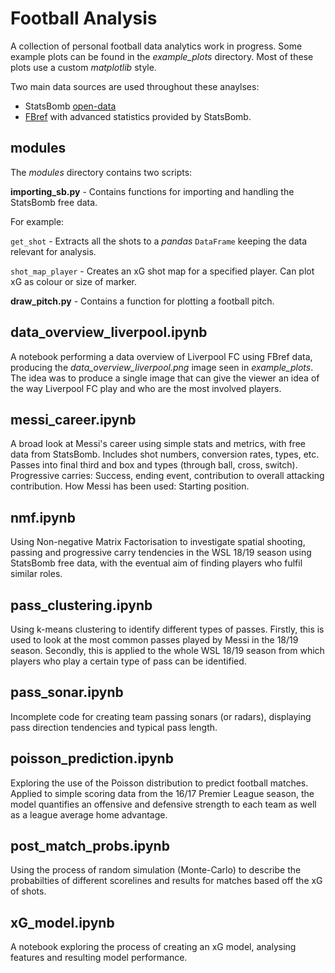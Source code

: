 # Football Analysis

A collection of personal football data analytics work in progress. Some example plots can be found in the *example_plots* directory. Most of these plots use a custom *matplotlib* style.

Two main data sources are used throughout these anaylses:
- StatsBomb [open-data](https://statsbomb.com/academy/)
- [FBref](https://fbref.com/en/) with advanced statistics provided by StatsBomb.

## modules
The *modules* directory contains two scripts:

**importing_sb.py** - Contains functions for importing and handling the StatsBomb free data.

For example:

`get_shot` - Extracts all the shots to a *pandas* `DataFrame` keeping the data relevant for analysis.

`shot_map_player` - Creates an xG shot map for a specified player. Can plot xG as colour or size of marker.


**draw_pitch.py** - Contains a function for plotting a football pitch.

## data_overview_liverpool.ipynb

A notebook performing a data overview of Liverpool FC using FBref data, producing the *data_overview_liverpool.png* image seen in *example_plots*. The idea was to produce a single image that can give the viewer an idea of the way Liverpool FC play and who are the most involved players.

## messi_career.ipynb

A broad look at Messi's career using simple stats and metrics, with free data from StatsBomb. Includes shot numbers, conversion rates, types, etc. 
Passes into final third and box and types (through ball, cross, switch).
Progressive carries: Success, ending event, contribution to overall attacking contribution.
How Messi has been used: Starting position.

## nmf.ipynb

Using Non-negative Matrix Factorisation to investigate spatial shooting, passing and progressive carry tendencies in the WSL 18/19 season using StatsBomb free data, with the eventual aim of finding players who fulfil similar roles.

## pass_clustering.ipynb

Using k-means clustering to identify different types of passes. Firstly, this is used to look at the most common passes played by Messi in the 18/19 season. Secondly, this is applied to the whole WSL 18/19 season from which players who play a certain type of pass can be identified.

## pass_sonar.ipynb

Incomplete code for creating team passing sonars (or radars), displaying pass direction tendencies and typical pass length.

## poisson_prediction.ipynb

Exploring the use of the Poisson distribution to predict football matches. Applied to simple scoring data from the 16/17 Premier League season, the model quantifies an offensive and defensive strength to each team as well as a league average home advantage.

## post_match_probs.ipynb

Using the process of random simulation (Monte-Carlo) to describe the probabilties of different scorelines and results for matches based off the xG of shots.

## xG_model.ipynb

A notebook exploring the process of creating an xG model, analysing features and resulting model performance.
